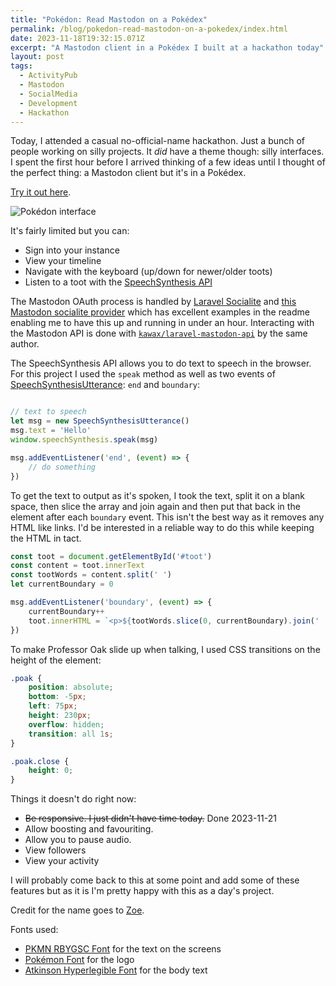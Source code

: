 ```yaml
---
title: "Pokédon: Read Mastodon on a Pokédex"
permalink: /blog/pokedon-read-mastodon-on-a-pokedex/index.html
date: 2023-11-18T19:32:15.071Z
excerpt: "A Mastodon client in a Pokédex I built at a hackathon today"
layout: post
tags:
  - ActivityPub
  - Mastodon
  - SocialMedia
  - Development
  - Hackathon
---
```


Today, I attended a casual no-official-name hackathon. Just a bunch of people working on silly projects. It _did_ have a theme though: silly interfaces. I spent the first hour before I arrived thinking of a few ideas until I thought of the perfect thing: a Mastodon client but it's in a Pokédex.

[Try it out here](https://pokedon.rknight.me).

![Pokédon interface](https://rknightuk.s3.amazonaws.com/site/pokedon.png)

It's fairly limited but you can:

- Sign into your instance
- View your timeline
- Navigate with the keyboard (up/down for newer/older toots)
- Listen to a toot with the [SpeechSynthesis API](https://developer.mozilla.org/en-US/docs/Web/API/SpeechSynthesis)

The Mastodon OAuth process is handled by [Laravel Socialite](https://laravel.com/docs/10.x/socialite) and [this Mastodon socialite provider](https://github.com/kawax/socialite-mastodon) which has excellent examples in the readme enabling me to have this up and running in under an hour. Interacting with the Mastodon API is done with [`kawax/laravel-mastodon-api`](https://github.com/kawax/laravel-mastodon-api) by the same author.

The SpeechSynthesis API allows you to do text to speech in the browser. For this project I used the `speak` method as well as two events of [SpeechSynthesisUtterance](https://developer.mozilla.org/en-US/docs/Web/API/SpeechSynthesisUtterance): `end` and `boundary`:

```js

// text to speech
let msg = new SpeechSynthesisUtterance()
msg.text = 'Hello'
window.speechSynthesis.speak(msg)

msg.addEventListener('end', (event) => {
    // do something
})
```

To get the text to output as it's spoken, I took the text, split it on a blank space, then slice the array and join again and then put that back in the element after each `boundary` event. This isn't the best way as it removes any HTML like links. I'd be interested in a reliable way to do this while keeping the HTML in tact.

```js
const toot = document.getElementById('#toot')
const content = toot.innerText
const tootWords = content.split(' ')
let currentBoundary = 0

msg.addEventListener('boundary', (event) => {
    currentBoundary++
    toot.innerHTML = `<p>${tootWords.slice(0, currentBoundary).join(' ')}</p>`
})
```

To make Professor Oak slide up when talking, I used CSS transitions on the height of the element:

```css
.poak {
    position: absolute;
    bottom: -5px;
    left: 75px;
    height: 230px;
    overflow: hidden;
    transition: all 1s;
}

.poak.close {
    height: 0;
}
```

Things it doesn't do right now:

- ~~Be responsive. I just didn't have time today.~~ Done 2023-11-21
- Allow boosting and favouriting.
- Allow you to pause audio.
- View followers
- View your activity

I will probably come back to this at some point and add some of these features but as it is I'm pretty happy with this as a day's project.

Credit for the name goes to [Zoe](https://zoeaubert.me).

Fonts used:

- [PKMN RBYGSC Font](https://www.dafont.com/pkmn-rbygsc.font) for the text on the screens
- [Pokémon Font](https://www.dafont.com/pokemon.font) for the logo
- [Atkinson Hyperlegible Font](https://brailleinstitute.org/freefont) for the body text

